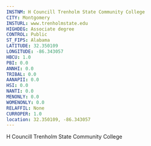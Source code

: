 ```yaml
---
INSTNM: H Councill Trenholm State Community College
CITY: Montgomery
INSTURL: www.trenholmstate.edu
HIGHDEG: Associate degree
CONTROL: Public
ST_FIPS: Alabama
LATITUDE: 32.350109
LONGITUDE: -86.343057
HBCU: 1.0
PBI: 0.0
ANNHI: 0.0
TRIBAL: 0.0
AANAPII: 0.0
HSI: 0.0
NANTI: 0.0
MENONLY: 0.0
WOMENONLY: 0.0
RELAFFIL: None
CURROPER: 1.0
location: 32.350109, -86.343057
---
```

H Councill Trenholm State Community College